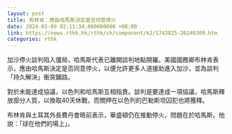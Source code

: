 ```yaml
---
layout: post
title: 布林肯：應由哈馬斯決定是否同意停火
date: 2024-03-09 02:11:34.000000000 +08:00
link: https://news.rthk.hk/rthk/ch/component/k2/1743825-20240309.htm
categories: rthk
---
```


加沙停火談判陷入僵局，哈馬斯代表已離開談判地點開羅。美國國務卿布林肯表示，應由哈馬斯決定是否同意停火，以便允許更多人道援助進入加沙，並為談判「持久解決」衝突鋪路。

對於未能達成協議，以色列和哈馬斯互相指責。談判是要達成一項協議，哈馬斯釋放部分人質，以換取40天休戰，而關押在以色列的巴勒斯坦囚犯也將獲釋。

布林肯與土耳其外長費丹會晤前表示，華盛頓仍在推動停火，問題在於哈馬斯。他說：「球在他們的場上」。
